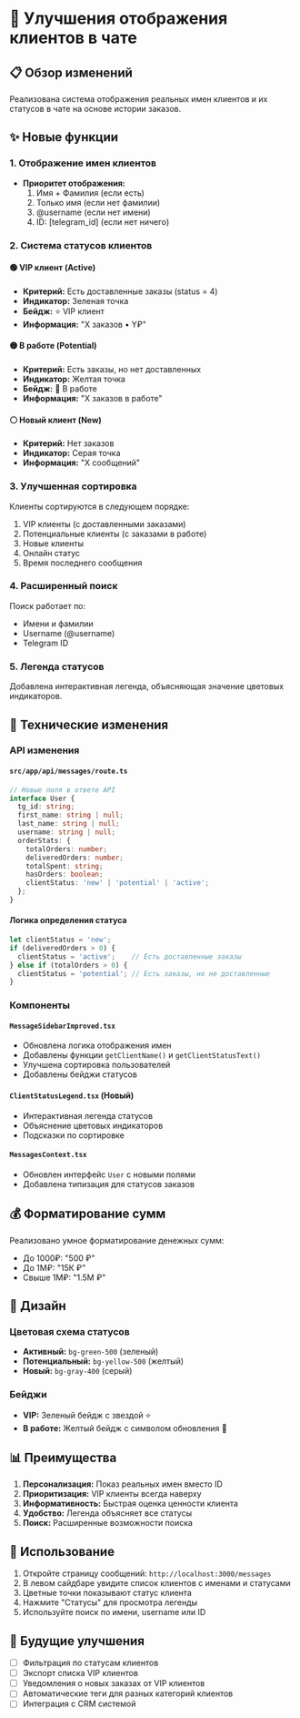# 🎯 Улучшения отображения клиентов в чате

## 📋 Обзор изменений

Реализована система отображения реальных имен клиентов и их статусов в чате на основе истории заказов.

## ✨ Новые функции

### 1. **Отображение имен клиентов**
- **Приоритет отображения:**
  1. Имя + Фамилия (если есть)
  2. Только имя (если нет фамилии)
  3. @username (если нет имени)
  4. ID: [telegram_id] (если нет ничего)

### 2. **Система статусов клиентов**

#### 🟢 **VIP клиент (Active)**
- **Критерий:** Есть доставленные заказы (status = 4)
- **Индикатор:** Зеленая точка
- **Бейдж:** ⭐ VIP клиент
- **Информация:** "X заказов • Y₽"

#### 🟡 **В работе (Potential)**
- **Критерий:** Есть заказы, но нет доставленных
- **Индикатор:** Желтая точка
- **Бейдж:** 🔄 В работе
- **Информация:** "X заказов в работе"

#### ⚪ **Новый клиент (New)**
- **Критерий:** Нет заказов
- **Индикатор:** Серая точка
- **Информация:** "X сообщений"

### 3. **Улучшенная сортировка**
Клиенты сортируются в следующем порядке:
1. VIP клиенты (с доставленными заказами)
2. Потенциальные клиенты (с заказами в работе)
3. Новые клиенты
4. Онлайн статус
5. Время последнего сообщения

### 4. **Расширенный поиск**
Поиск работает по:
- Имени и фамилии
- Username (@username)
- Telegram ID

### 5. **Легенда статусов**
Добавлена интерактивная легенда, объясняющая значение цветовых индикаторов.

## 🔧 Технические изменения

### API изменения

#### `src/app/api/messages/route.ts`
```typescript
// Новые поля в ответе API
interface User {
  tg_id: string;
  first_name: string | null;
  last_name: string | null;
  username: string | null;
  orderStats: {
    totalOrders: number;
    deliveredOrders: number;
    totalSpent: string;
    hasOrders: boolean;
    clientStatus: 'new' | 'potential' | 'active';
  };
}
```

#### Логика определения статуса
```typescript
let clientStatus = 'new';
if (deliveredOrders > 0) {
  clientStatus = 'active';    // Есть доставленные заказы
} else if (totalOrders > 0) {
  clientStatus = 'potential'; // Есть заказы, но не доставленные
}
```

### Компоненты

#### `MessageSidebarImproved.tsx`
- Обновлена логика отображения имен
- Добавлены функции `getClientName()` и `getClientStatusText()`
- Улучшена сортировка пользователей
- Добавлены бейджи статусов

#### `ClientStatusLegend.tsx` (Новый)
- Интерактивная легенда статусов
- Объяснение цветовых индикаторов
- Подсказки по сортировке

#### `MessagesContext.tsx`
- Обновлен интерфейс `User` с новыми полями
- Добавлена типизация для статусов заказов

## 💰 Форматирование сумм

Реализовано умное форматирование денежных сумм:
- До 1000₽: "500 ₽"
- До 1М₽: "15К ₽"
- Свыше 1М₽: "1.5М ₽"

## 🎨 Дизайн

### Цветовая схема статусов
- **Активный:** `bg-green-500` (зеленый)
- **Потенциальный:** `bg-yellow-500` (желтый)
- **Новый:** `bg-gray-400` (серый)

### Бейджи
- **VIP:** Зеленый бейдж с звездой ⭐
- **В работе:** Желтый бейдж с символом обновления 🔄

## 📊 Преимущества

1. **Персонализация:** Показ реальных имен вместо ID
2. **Приоритизация:** VIP клиенты всегда наверху
3. **Информативность:** Быстрая оценка ценности клиента
4. **Удобство:** Легенда объясняет все статусы
5. **Поиск:** Расширенные возможности поиска

## 🚀 Использование

1. Откройте страницу сообщений: `http://localhost:3000/messages`
2. В левом сайдбаре увидите список клиентов с именами и статусами
3. Цветные точки показывают статус клиента
4. Нажмите "Статусы" для просмотра легенды
5. Используйте поиск по имени, username или ID

## 🔮 Будущие улучшения

- [ ] Фильтрация по статусам клиентов
- [ ] Экспорт списка VIP клиентов
- [ ] Уведомления о новых заказах от VIP клиентов
- [ ] Автоматические теги для разных категорий клиентов
- [ ] Интеграция с CRM системой 